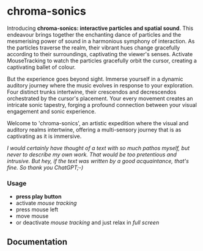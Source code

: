 # chroma-sonics

Introducing **chroma-sonics: interactive particles and spatial sound**. This endeavour brings together the enchanting dance of particles and the mesmerising power of sound in a harmonious symphony of interaction. As the particles traverse the realm, their vibrant hues change gracefully according to their surroundings, captivating the viewer's senses. Activate MouseTracking to watch the particles gracefully orbit the cursor, creating a captivating ballet of colour.

But the experience goes beyond sight. Immerse yourself in a dynamic auditory journey where the music evolves in response to your exploration. Four distinct trunks intertwine, their crescendos and decrescendos orchestrated by the cursor's placement. Your every movement creates an intricate sonic tapestry, forging a profound connection between your visual engagement and sonic experience.

Welcome to 'chroma-sonics', an artistic expedition where the visual and auditory realms intertwine, offering a multi-sensory journey that is as captivating as it is immersive.

*I would certainly have thought of a text with so much pathos myself, but never to describe my own work. That would be too pretentious and intrusive. But hey, if the text was written by a good acquaintance, that's fine. So thank you ChatGPT;-)*

### Usage
- **press play button**
- activate *mouse tracking*
- press mouse left
- move mouse
- or deactivate *mouse tracking* and just relax in *full screen*


## Documentation
